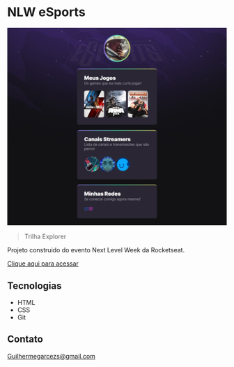 # NLW eSports

![preview](./.github/prev.jpeg)


> Trilha Explorer

Projeto construido do evento Next Level Week da Rocketseat.

[Clique aqui para acessar](https://garcezs.github.io/nlw-esports-explorer/)

## Tecnologias

- HTML
- CSS
- Git

## Contato

Guilhermegarcezs@gmail.com